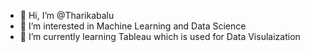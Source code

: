 - 👋 Hi, I’m @Tharikabalu
- 👀 I’m interested in Machine Learning and Data Science
- 🌱 I’m currently learning Tableau which is used for Data Visulaization

<!---
Tharikabalu/Tharikabalu is a ✨ special ✨ repository because its `README.md` (this file) appears on your GitHub profile.
You can click the Preview link to take a look at your changes.
--->
